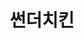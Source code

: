 ---
### 무조건 양식 지켜서 작성해주세요. 텍스트 ""로 묶여져있는지 꼭 확인. #에 들어가는건 수정 X ###
## 파일명은 업체명 영문으로 작성 ##

# 출력순서 숫자가 높을수록 앞에 옴
position: "5"
# 업종 대분류: 프랜차이즈
category: "프랜차이즈"
# 업체 이름을 작성해주세요.
title: "썬더치킨"
# 업체이름을 영어로 작성해주세요 (앞글자는 대문자 나머지는 소문자).
titleSub: "Thunder Chicken"
# 이부분은 작성X
logo: "thunderLogo.png"
titleImg: "thunderTitle.png"
# ------------- #
# 작업 대분류: Marketing(SA,DA 등등 전부 포함됨)
work:
  - "Marketing"
# 업종 소분류 작성
type: "프랜차이즈 가맹문의 창업"
# 작업 매체 소분류 자세하게 작성 : 네이버 검색광고,모비온,타게팅게이츠
media: "네이버검색광고,모비온,타게팅게이츠"
# 홈페이지 URL 전체 작성 https 있을경우 https로
homepage: "https://mythunder.co.kr"
# 작업 매체 대분류로 작성 
history:
  - "SearchAD"
  - "Product Details"
# 작업 목표에 대해 간략하게 작성
target: "가맹문의 창업"
# 작업 전략에 대해 자세하게 작성
strategy: "모비온,타게층게이츠 배너광고,스크립트 설치를 통한 전화수 체크 및 가맹문의,창업문의 유도 "
---